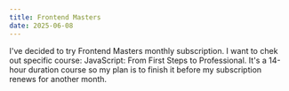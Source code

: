 ```yaml
---
title: Frontend Masters
date: 2025-06-08
---
```

I've decided to try Frontend Masters monthly subscription. I want to chek out specific course: JavaScript: From First Steps to Professional. It's a 14-hour duration course so my plan is to finish it before my subscription renews for another month. <!-- excerpt -->




 